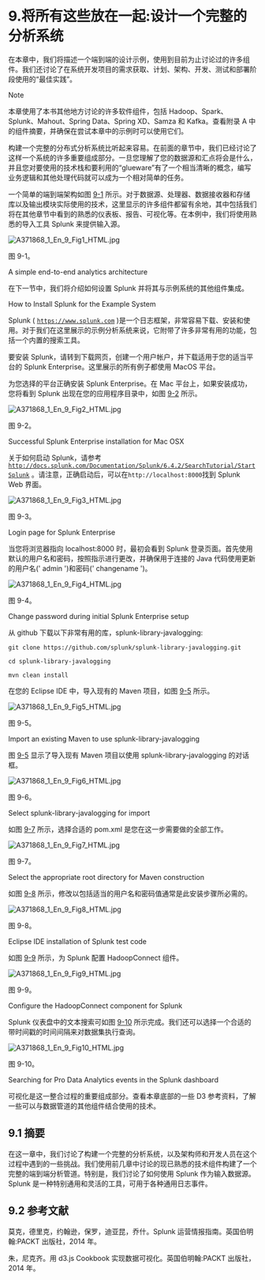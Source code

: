 # 9.将所有这些放在一起:设计一个完整的分析系统

在本章中，我们将描述一个端到端的设计示例，使用到目前为止讨论过的许多组件。我们还讨论了在系统开发项目的需求获取、计划、架构、开发、测试和部署阶段使用的“最佳实践”。

Note

本章使用了本书其他地方讨论的许多软件组件，包括 Hadoop、Spark、Splunk、Mahout、Spring Data、Spring XD、Samza 和 Kafka。查看附录 A 中的组件摘要，并确保在尝试本章中的示例时可以使用它们。

构建一个完整的分布式分析系统比听起来容易。在前面的章节中，我们已经讨论了这样一个系统的许多重要组成部分。一旦您理解了您的数据源和汇点将会是什么，并且您对要使用的技术栈和要利用的“glueware”有了一个相当清晰的概念，编写业务逻辑和其他处理代码就可以成为一个相对简单的任务。

一个简单的端到端架构如图 [9-1](#Fig1) 所示。对于数据源、处理器、数据接收器和存储库以及输出模块实际使用的技术，这里显示的许多组件都留有余地，其中包括我们将在其他章节中看到的熟悉的仪表板、报告、可视化等。在本例中，我们将使用熟悉的导入工具 Splunk 来提供输入源。

![A371868_1_En_9_Fig1_HTML.jpg](A371868_1_En_9_Fig1_HTML.jpg)

图 9-1。

A simple end-to-end analytics architecture

在下一节中，我们将介绍如何设置 Splunk 并将其与示例系统的其他组件集成。

How to Install Splunk for the Example System

Splunk ( [`https://www.splunk.com`](https://www.splunk.com) )是一个日志框架，非常容易下载、安装和使用。对于我们在这里展示的示例分析系统来说，它附带了许多非常有用的功能，包括一个内置的搜索工具。

要安装 Splunk，请转到下载网页，创建一个用户帐户，并下载适用于您的适当平台的 Splunk Enterprise。这里展示的所有例子都使用 MacOS 平台。

为您选择的平台正确安装 Splunk Enterprise。在 Mac 平台上，如果安装成功，您将看到 Splunk 出现在您的应用程序目录中，如图 [9-2](#Fig2) 所示。

![A371868_1_En_9_Fig2_HTML.jpg](A371868_1_En_9_Fig2_HTML.jpg)

图 9-2。

Successful Splunk Enterprise installation for Mac OSX

关于如何启动 Splunk，请参考 [`http://docs.splunk.com/Documentation/Splunk/6.4.2/SearchTutorial/StartSplunk`](http://docs.splunk.com/Documentation/Splunk/6.4.2/SearchTutorial/StartSplunk) 。请注意，正确启动后，可以在`http://localhost:8000`找到 Splunk Web 界面。

![A371868_1_En_9_Fig3_HTML.jpg](A371868_1_En_9_Fig3_HTML.jpg)

图 9-3。

Login page for Splunk Enterprise

当您将浏览器指向 localhost:8000 时，最初会看到 Splunk 登录页面。首先使用默认的用户名和密码，按照指示进行更改，并确保用于连接的 Java 代码使用更新的用户名(' admin ')和密码(' changename ')。

![A371868_1_En_9_Fig4_HTML.jpg](A371868_1_En_9_Fig4_HTML.jpg)

图 9-4。

Change password during initial Splunk Enterprise setup

从 github 下载以下非常有用的库，splunk-library-javalogging:

```
git clone https://github.com/splunk/splunk-library-javalogging.git

cd splunk-library-javalogging

mvn clean install

```

在您的 Eclipse IDE 中，导入现有的 Maven 项目，如图 [9-5](#Fig5) 所示。

![A371868_1_En_9_Fig5_HTML.jpg](A371868_1_En_9_Fig5_HTML.jpg)

图 9-5。

Import an existing Maven to use splunk-library-javalogging

图 [9-5](#Fig5) 显示了导入现有 Maven 项目以使用 splunk-library-javalogging 的对话框。

![A371868_1_En_9_Fig6_HTML.jpg](A371868_1_En_9_Fig6_HTML.jpg)

图 9-6。

Select splunk-library-javalogging for import

如图 [9-7](#Fig7) 所示，选择合适的 pom.xml 是您在这一步需要做的全部工作。

![A371868_1_En_9_Fig7_HTML.jpg](A371868_1_En_9_Fig7_HTML.jpg)

图 9-7。

Select the appropriate root directory for Maven construction

如图 [9-8](#Fig8) 所示，修改以包括适当的用户名和密码值通常是此安装步骤所必需的。

![A371868_1_En_9_Fig8_HTML.jpg](A371868_1_En_9_Fig8_HTML.jpg)

图 9-8。

Eclipse IDE installation of Splunk test code

如图 [9-9](#Fig9) 所示，为 Splunk 配置 HadoopConnect 组件。

![A371868_1_En_9_Fig9_HTML.jpg](A371868_1_En_9_Fig9_HTML.jpg)

图 9-9。

Configure the HadoopConnect component for Splunk

Splunk 仪表盘中的文本搜索可如图 [9-10](#Fig10) 所示完成。我们还可以选择一个合适的带时间戳的时间间隔来对数据集执行查询。

![A371868_1_En_9_Fig10_HTML.jpg](A371868_1_En_9_Fig10_HTML.jpg)

图 9-10。

Searching for Pro Data Analytics events in the Splunk dashboard

可视化是这一整合过程的重要组成部分。查看本章底部的一些 D3 参考资料，了解一些可以与数据管道的其他组件结合使用的技术。

## 9.1 摘要

在这一章中，我们讨论了构建一个完整的分析系统，以及架构师和开发人员在这个过程中遇到的一些挑战。我们使用前几章中讨论的现已熟悉的技术组件构建了一个完整的端到端分析管道。特别是，我们讨论了如何使用 Splunk 作为输入数据源。Splunk 是一种特别通用和灵活的工具，可用于各种通用日志事件。

## 9.2 参考文献

莫克，德里克，约翰逊，保罗，迪亚昆，乔什。Splunk 运营情报指南。英国伯明翰:PACKT 出版社，2014 年。

朱，尼克齐。用 d3.js Cookbook 实现数据可视化。英国伯明翰:PACKT 出版社，2014 年。